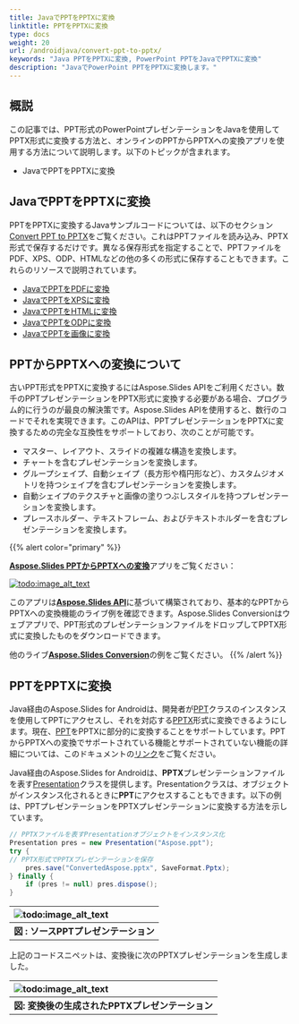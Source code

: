 ```yaml
---
title: JavaでPPTをPPTXに変換
linktitle: PPTをPPTXに変換
type: docs
weight: 20
url: /androidjava/convert-ppt-to-pptx/
keywords: "Java PPTをPPTXに変換, PowerPoint PPTをJavaでPPTXに変換"
description: "JavaでPowerPoint PPTをPPTXに変換します。"
---
```


## **概説**

この記事では、PPT形式のPowerPointプレゼンテーションをJavaを使用してPPTX形式に変換する方法と、オンラインのPPTからPPTXへの変換アプリを使用する方法について説明します。以下のトピックが含まれます。

- JavaでPPTをPPTXに変換

## **JavaでPPTをPPTXに変換**

PPTをPPTXに変換するJavaサンプルコードについては、以下のセクション[Convert PPT to PPTX](#convert-ppt-to-pptx)をご覧ください。これはPPTファイルを読み込み、PPTX形式で保存するだけです。異なる保存形式を指定することで、PPTファイルをPDF、XPS、ODP、HTMLなどの他の多くの形式に保存することもできます。これらのリソースで説明されています。

- [JavaでPPTをPDFに変換](https://docs.aspose.com/slides/androidjava/convert-powerpoint-to-pdf/)
- [JavaでPPTをXPSに変換](https://docs.aspose.com/slides/androidjava/convert-powerpoint-to-xps/)
- [JavaでPPTをHTMLに変換](https://docs.aspose.com/slides/androidjava/convert-powerpoint-to-html/)
- [JavaでPPTをODPに変換](https://docs.aspose.com/slides/androidjava/save-presentation/)
- [JavaでPPTを画像に変換](https://docs.aspose.com/slides/androidjava/convert-powerpoint-to-png/)

## **PPTからPPTXへの変換について**
古いPPT形式をPPTXに変換するにはAspose.Slides APIをご利用ください。数千のPPTプレゼンテーションをPPTX形式に変換する必要がある場合、プログラム的に行うのが最良の解決策です。Aspose.Slides APIを使用すると、数行のコードでそれを実現できます。このAPIは、PPTプレゼンテーションをPPTXに変換するための完全な互換性をサポートしており、次のことが可能です。

- マスター、レイアウト、スライドの複雑な構造を変換します。
- チャートを含むプレゼンテーションを変換します。
- グループシェイプ、自動シェイプ（長方形や楕円形など）、カスタムジオメトリを持つシェイプを含むプレゼンテーションを変換します。
- 自動シェイプのテクスチャと画像の塗りつぶしスタイルを持つプレゼンテーションを変換します。
- プレースホルダー、テキストフレーム、およびテキストホルダーを含むプレゼンテーションを変換します。

{{% alert color="primary" %}} 

[**Aspose.Slides PPTからPPTXへの変換**](https://products.aspose.app/slides/conversion/ppt-to-pptx)アプリをご覧ください：

[](https://products.aspose.app/slides/conversion/ppt-to-pptx)

[![todo:image_alt_text](ppt-to-pptx.png)](https://products.aspose.app/slides/conversion/ppt-to-pptx)

このアプリは[**Aspose.Slides API**](https://products.aspose.com/slides/androidjava/)に基づいて構築されており、基本的なPPTからPPTXへの変換機能のライブ例を確認できます。Aspose.Slides Conversionはウェブアプリで、PPT形式のプレゼンテーションファイルをドロップしてPPTX形式に変換したものをダウンロードできます。

他のライブ[**Aspose.Slides Conversion**](https://products.aspose.app/slides/conversion/)の例をご覧ください。
{{% /alert %}} 

## **PPTをPPTXに変換**
Java経由のAspose.Slides for Androidは、開発者が[PPT](https://reference.aspose.com/slides/androidjava/com.aspose.slides/presentation)クラスのインスタンスを使用してPPTにアクセスし、それを対応する[PPTX](https://docs.fileformat.com/presentation/pptx/)形式に変換できるようにします。現在、[PPT](https://docs.fileformat.com/presentation/ppt/)をPPTXに部分的に変換することをサポートしています。PPTからPPTXへの変換でサポートされている機能とサポートされていない機能の詳細については、このドキュメントの[リンク](/slides/androidjava/ppt-to-pptx-conversion/)をご覧ください。

Java経由のAspose.Slides for Androidは、**PPTX**プレゼンテーションファイルを表す[Presentation](https://reference.aspose.com/slides/androidjava/com.aspose.slides/presentation)クラスを提供します。Presentationクラスは、オブジェクトがインスタンス化されるときに**PPT**にアクセスすることもできます。以下の例は、PPTプレゼンテーションをPPTXプレゼンテーションに変換する方法を示しています。

```java
// PPTXファイルを表すPresentationオブジェクトをインスタンス化
Presentation pres = new Presentation("Aspose.ppt");
try {
// PPTX形式でPPTXプレゼンテーションを保存
    pres.save("ConvertedAspose.pptx", SaveFormat.Pptx);
} finally {
    if (pres != null) pres.dispose();
}
```

|![todo:image_alt_text](http://i.imgur.com/Y9jaUtI.png)|
| :- |
|**図 : ソースPPTプレゼンテーション**|

上記のコードスニペットは、変換後に次のPPTXプレゼンテーションを生成しました。

|![todo:image_alt_text](http://i.imgur.com/tBXF3nA.png)|
| :- |
|**図: 変換後の生成されたPPTXプレゼンテーション**|